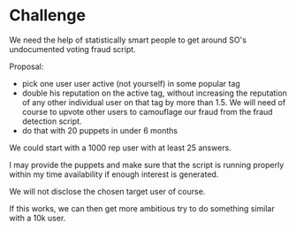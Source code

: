 # Challenge

We need the help of statistically smart people to get around SO's undocumented voting fraud script.

Proposal:

- pick one user user active (not yourself) in some popular tag
- double his reputation on the active tag, without increasing the reputation of any other individual user on that tag by more than 1.5. We will need of course to upvote other users to camouflage our fraud from the fraud detection script.
- do that with 20 puppets in under 6 months

We could start with a 1000 rep user with at least 25 answers.

I may provide the puppets and make sure that the script is running properly within my time availability if enough interest is generated.

We will not disclose the chosen target user of course.

If this works, we can then get more ambitious try to do something similar with a 10k user.
